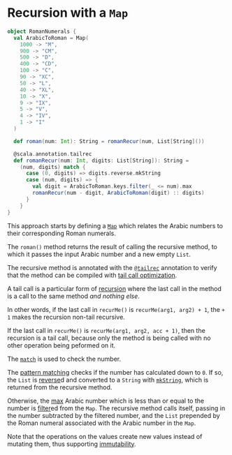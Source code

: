 # Recursion with a `Map`

```scala
object RomanNumerals {
  val ArabicToRoman = Map(
    1000 -> "M",
    900 -> "CM",
    500 -> "D",
    400 -> "CD",
    100 -> "C",
    90 -> "XC",
    50 -> "L",
    40 -> "XL",
    10 -> "X",
    9 -> "IX",
    5 -> "V",
    4 -> "IV",
    1 -> "I"
  )

  def roman(num: Int): String = romanRecur(num, List[String]())

  @scala.annotation.tailrec
  def romanRecur(num: Int, digits: List[String]): String =
    (num, digits) match {
      case (0, digits) => digits.reverse.mkString
      case (num, digits) => {
        val digit = ArabicToRoman.keys.filter(_ <= num).max
        romanRecur(num - digit, ArabicToRoman(digit) :: digits)
      }
    }
}
```

This approach starts by defining a [`Map`][map] which relates the Arabic numbers to their corresponding
Roman numerals.

The `roman()` method returns the result of calling the recursive method, to which it passes the input Arabic number
and a new empty `List`.

The recursive method is annotated with the [`@tailrec`][tailrec-annotation] annotation to verify that the method can be compiled
with [tail call optimization][tail-opt].

A tail call is a particular form of [recursion][recursion] where the last call in the method is a call to the same method _and nothing else_.

In other words, if the last call in `recurMe()` is `recurMe(arg1, arg2) + 1`, the `+ 1` makes the recursion non-tail recursive.

If the last call in `recurMe()` is `recurMe(arg1, arg2, acc + 1)`, then the recursion is a tail call, because only the method is being called
with no other operation being peformed on it.

The [`match`][match] is used to check the number.

The [pattern matching][pattern-matching] checks if the number has calculated down to `0`.
If so, the `List` is [reverse][reverse]d and converted to a `String` with [`mkString`][mkstring], which is returned from the recursive method.

Otherwise, the [max][max] Arabic number which is less than or equal to the number is [filter][filter]ed from the `Map`.
The recursive method calls itself, passing in the number subtracted by the filtered number, and the `List` prepended by the
Roman numeral associated with the Arabic number in the `Map`.

Note that the operations on the values create new values instead of mutating them, thus supporting [immutability][immutability].

[tuple]: https://docs.scala-lang.org/tour/tuples.html
[match]: https://docs.scala-lang.org/tour/pattern-matching.html
[pattern-matching]: https://docs.scala-lang.org/tour/pattern-matching.html
[map]: https://www.scala-lang.org/api/2.13.10/scala/collection/immutable/Map.html
[list]: https://www.scala-lang.org/api/2.13.10/scala/collection/immutable/List.html
[reverse]: https://www.scala-lang.org/api/2.13.10/scala/collection/Seq.html
[mkstring]: https://www.scala-lang.org/api/2.13.10/scala/collection/Seq.html
[max]: https://www.scala-lang.org/api/2.13.10/scala/collection/Iterable.html#filter(pred:A=%3EBoolean):C
[filter]: https://www.scala-lang.org/api/2.13.10/scala/collection/Iterable.html#filter(pred:A=%3EBoolean):C
[immutability]: https://alvinalexander.com/scala/scala-idiom-immutable-code-functional-programming-immutability/
[underscore]: https://www.baeldung.com/scala/underscore
[match]: https://docs.scala-lang.org/tour/pattern-matching.html
[pattern-matching]: https://docs.scala-lang.org/tour/pattern-matching.html
[recursion]: https://www.geeksforgeeks.org/recursion-in-scala/
[tailrec-annotation]: https://www.scala-lang.org/api/2.12.1/scala/annotation/tailrec.html
[tail-opt]: https://www.baeldung.com/scala/tail-recursion
[head]: https://www.scala-lang.org/api/2.12.7/scala/collection/immutable/StringOps.html#head:A
[tail]: https://www.scala-lang.org/api/2.12.7/scala/collection/immutable/StringOps.html#tail:Repr

